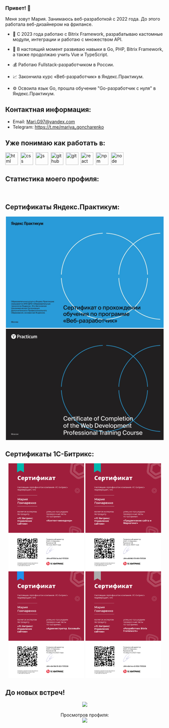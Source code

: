 
### Привет! 👋

Меня зовут Мария. Занимаюсь веб-разработкой с 2022 года. До этого работала веб-дизайнером на фрилансе.


- 💼 С 2023 года работаю с Bitrix Framework, разрабатываю кастомные модули, интеграции и работаю с множеством API.

- 🚀 В настоящий момент развиваю навыки в Go, PHP, Bitrix Framework, а также продолжаю учить Vue и TypeScript.

- 💰 Работаю Fullstack-разработчиком в России.

- 📈 Закончила курс «Веб-разработчик» в Яндекс.Практикум.

- ⚙️ Освоила язык Go, прошла обучение "Go-разработчик с нуля" в Яндекс.Практикум.


## Контактная информация:

* Email: Mari.G97@yandex.com
* Telegram: https://t.me/mariya_goncharenko

## Уже понимаю как работать в:

<img src="https://cdn.jsdelivr.net/gh/devicons/devicon/icons/html5/html5-original.svg" title="html" width="40" height="40"/>&nbsp;
<img src="https://cdn.jsdelivr.net/gh/devicons/devicon/icons/css3/css3-original.svg" title="css" width="40" height="40"/>&nbsp;
<img src="https://cdn.jsdelivr.net/gh/devicons/devicon/icons/javascript/javascript-original.svg" title="js" width="40" height="40"/>&nbsp;
<img src="https://cdns.iconmonstr.com/wp-content/releases/preview/2012/240/iconmonstr-github-1.png" title="github" width="40" height="40"/>&nbsp;
<img src="https://cdn.jsdelivr.net/gh/devicons/devicon/icons/git/git-plain.svg" title="git" width="40" height="40"/>&nbsp;
<img src="https://cdn.jsdelivr.net/gh/devicons/devicon/icons/react/react-original.svg" title="react" width="40" height="40"/>&nbsp;
<img src="https://cdn.jsdelivr.net/gh/devicons/devicon/icons/npm/npm-original-wordmark.svg" title="npm" width="40" height="40"/>&nbsp; 
<img src="https://cdn.jsdelivr.net/gh/devicons/devicon/icons/nodejs/nodejs-original.svg" title="node" width="40" height="40"/>&nbsp;

## Статистика моего профиля:

<div id="stat" align="center">
    <img src="http://github-profile-summary-cards.vercel.app/api/cards/profile-details?username=mariya-goncharenko&theme=transparent&hide_border=true" alt=""/>
    <img src="http://github-profile-summary-cards.vercel.app/api/cards/most-commit-language?username=mariya-goncharenko&theme=transparent&hide_border=true" alt=""/>
    <img src="http://github-profile-summary-cards.vercel.app/api/cards/stats?username=mariya-goncharenko&theme=transparent&hide_border=true" alt=""/>
</div>

## Сертификаты Яндекс.Практикум:

<div id="stat" align="center" gap="20">
    <img src="./img/ya.jpg"  alt="Cертификат Веб-разработчик" width="500"/>
    <img src="./img/ya_en.jpg"  alt="Cертификат Веб-разработчик" width="500"/>
</div>

## Сертификаты 1С-Битрикс:

<div id="stat" align="center" gap="20">
    <img src="./img/km.jpg" alt="Cертификат Контент-Менеджер" width="240"/>
    <img src="./img/pm.jpg" alt="Cертификат Продвижение и Маркетинг" width="240"/>
    <img src="./img/ab.jpg" alt="Cертификат Администратор. Базовый." width="240" />
    <img src="./img/BF.jpg" alt="Cертификат Разработчик BF" width="240" />
</div>


## До новых встреч!
<p align='center'>
  <img src='https://user-images.githubusercontent.com/5713670/87202985-820dcb80-c2b6-11ea-9f56-7ec461c497c3.gif' width='200'>
</p>
<p align="center"> 
  Просмотров профиля:<br>
  <img src="https://profile-counter.glitch.me/mariya-goncharenko/count.svg" />
</p>
